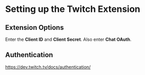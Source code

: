 # Setting up the Twitch Extension

## Extension Options

Enter the **Client ID** and **Client Secret**. Also enter **Chat OAuth**.

## Authentication

https://dev.twitch.tv/docs/authentication/

